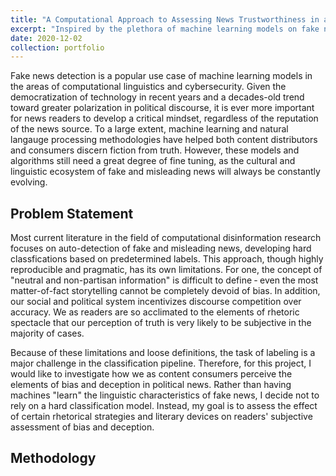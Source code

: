 ```yaml
---
title: "A Computational Approach to Assessing News Trustworthiness in a Digital World"
excerpt: "Inspired by the plethora of machine learning models on fake new detection, my project aims to assess the correlation between certain rhetorical strategies and news readers' perception of bias and deception in online media sources. I will be primarily focusing on articles detailing the 2020 election."
date: 2020-12-02
collection: portfolio
---
```


Fake news detection is a popular use case of machine learning models in the areas of computational linguistics and cybersecurity. Given the democratization of technology in recent years and a decades-old trend toward greater polarization in political discourse, it is ever more important for news readers to develop a critical mindset, regardless of the reputation of the news source. To a large extent, machine learning and natural langauge processing methodologies have helped both content distributors and consumers discern fiction from truth. However, these models and algorithms still need a great degree of fine tuning, as the cultural and linguistic ecosystem of fake and misleading news will always be constantly evolving.

Problem Statement
-----------------

Most current literature in the field of computational disinformation research focuses on auto-detection of fake and misleading news, developing hard classfications based on predetermined labels. This approach, though highly reproducible and pragmatic, has its own limitations. For one, the concept of "neutral and non-partisan information" is difficult to define &dash; even the most matter-of-fact storytelling cannot be completely devoid of bias. In addition, our social and political system incentivizes discourse competition over accuracy. We as readers are so acclimated to the elements of rhetoric spectacle that our perception of truth is very likely to be subjective in the majority of cases. 

Because of these limitations and loose definitions, the task of labeling is a major challenge in the classification pipeline. Therefore, for this project, I would like to investigate how we as content consumers perceive the elements of bias and deception in political news. Rather than having machines "learn" the linguistic characteristics of fake news, I decide not to rely on a hard classification model. Instead, my goal is to assess the effect of certain rhetorical strategies and literary devices on readers' subjective assessment of bias and deception. 

Methodology
-----------



